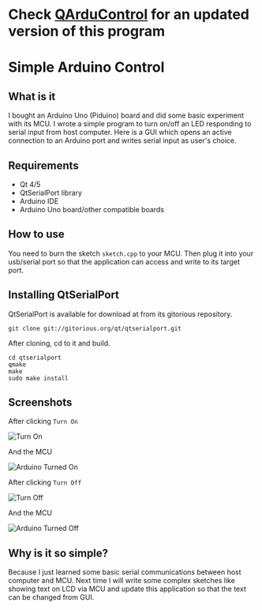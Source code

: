 # Check [QArduControl](https://github.com/minhazul-haque/qarducontrol) for an updated version of this program


Simple Arduino Control
======================

## What is it ##
I bought an Arduino Uno (Piduino) board and did some basic experiment with its MCU. I wrote a simple program to turn on/off an LED responding to serial input from host computer. Here is a GUI which opens an active connection to an Arduino port and writes serial input as user's choice.

## Requirements ##
* Qt 4/5
* QtSerialPort library
* Arduino IDE
* Arduino Uno board/other compatible boards

## How to use ##
You need to burn the sketch ```sketch.cpp``` to your MCU. Then plug it into your usb/serial port so that the application can access and write to its target port.

## Installing QtSerialPort ##
QtSerialPort is available for download at from its gitorious repository.

```
git clone git://gitorious.org/qt/qtserialport.git
```
After cloning, cd to it and build.
```
cd qtserialport
qmake
make
sudo make install
```
## Screenshots ##
After clicking ```Turn On```

![Turn On](https://github.com/minhazul-haque/simple-arduino-control/raw/master/on.png "Turn On")

And the MCU

![Arduino Turned On](https://github.com/minhazul-haque/simple-arduino-control/raw/master/camera-on.jpg "Arduino Turned On")

After clicking ```Turn Off```

![Turn Off](https://github.com/minhazul-haque/simple-arduino-control/raw/master/off.png "Turn Off")

And the MCU

![Arduino Turned Off](https://github.com/minhazul-haque/simple-arduino-control/raw/master/camera-off.jpg "Arduino Turned Off")

## Why is it so simple? ##
Because I just learned some basic serial communications between host computer and MCU. Next time I will write some complex sketches like showing text on LCD via MCU and update this application so that the text can be changed from GUI.
